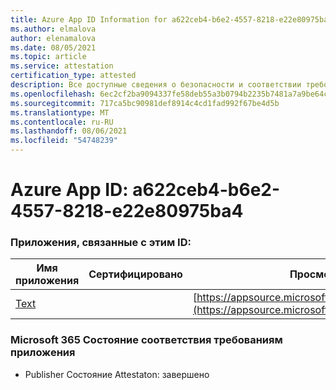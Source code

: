 ```yaml
---
title: Azure App ID Information for a622ceb4-b6e2-4557-8218-e22e80975ba4
ms.author: elmalova
author: elenamalova
ms.date: 08/05/2021
ms.topic: article
ms.service: attestation
certification_type: attested
description: Все доступные сведения о безопасности и соответствии требованиям для a622ceb4-b6e2-4557-8218-e22e80975ba4.
ms.openlocfilehash: 6ec2cf2ba9094337fe58deb55a3b0794b2235b7481a7a9be64cdf4e2921717af
ms.sourcegitcommit: 717ca5bc90981def8914c4cd1fad992f67be4d5b
ms.translationtype: MT
ms.contentlocale: ru-RU
ms.lasthandoff: 08/06/2021
ms.locfileid: "54748239"
---
```

# <a name="azure-app-id-a622ceb4-b6e2-4557-8218-e22e80975ba4"></a>Azure App ID: a622ceb4-b6e2-4557-8218-e22e80975ba4


### <a name="apps-associated-with-this-id"></a>Приложения, связанные с этим ID:
| **Имя приложения** | **Сертифицировано** | **Просмотр в AppSource** |
|--------------|---------------|-----------------------|
| [Text](https://docs.microsoft.com/microsoft-365-app-certification/forward/WA200000383) |  | [https://appsource.microsoft.com/product/office/WA200000383](https://appsource.microsoft.com/product/office/WA200000383) |

### <a name="microsoft-365-app-compliance-status"></a>Microsoft 365 Состояние соответствия требованиям приложения
- Publisher Состояние Attestaton: завершено
